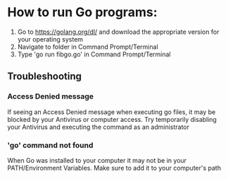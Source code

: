 # How to run Go programs:
1. Go to https://golang.org/dl/ and download the appropriate version for your operating system
2. Navigate to folder in Command Prompt/Terminal
3. Type 'go run fibgo.go' in Command Prompt/Terminal
## Troubleshooting
### Access Denied message
If seeing an Access Denied message when executing go files, it may be blocked by your Antivirus or computer access. Try temporarily disabling your
Antivirus and executing the command as an administrator
### 'go' command not found
When Go was installed to your computer it may not be in your PATH/Environment Variables. Make sure to add it to your computer's path